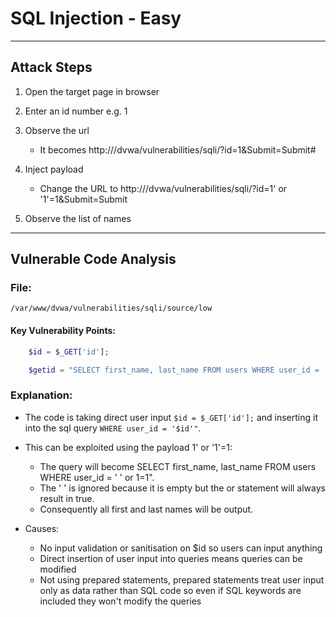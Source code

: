 # SQL Injection - Easy 

---

## Attack Steps 

1. Open the target page in browser 

2. Enter an id number e.g. 1

3. Observe the url
    - It becomes http://<ip address>/dvwa/vulnerabilities/sqli/?id=1&Submit=Submit#

4. Inject payload 
    - Change the URL to http://<ip address>/dvwa/vulnerabilities/sqli/?id=1' or '1'=1&Submit=Submit

5. Observe the list of names

---

## Vulnerable Code Analysis

### File:
`/var/www/dvwa/vulnerabilities/sqli/source/low`

#### Key Vulnerability Points:

```php
    $id = $_GET['id'];

    $getid = "SELECT first_name, last_name FROM users WHERE user_id = '$id'"; 
```

### Explanation: 
- The code is taking direct user input `$id = $_GET['id'];` and inserting it into the sql query `WHERE user_id = '$id'"`.

- This can be exploited using the payload 1' or '1'=1: 
    - The query will become SELECT first_name, last_name FROM users WHERE user_id = ' ' or 1=1".
    - The ' '  is ignored because it is empty but the or statement will always result in true. 
    - Consequently all first and last names will be output.

- Causes: 
    - No input validation or sanitisation on $id so users can input anything 
    - Direct insertion of user input into queries means queries can be modified
    - Not using prepared statements, prepared statements treat user input only as data rather than SQL code so even if SQL keywords are included they won't modify the queries 


